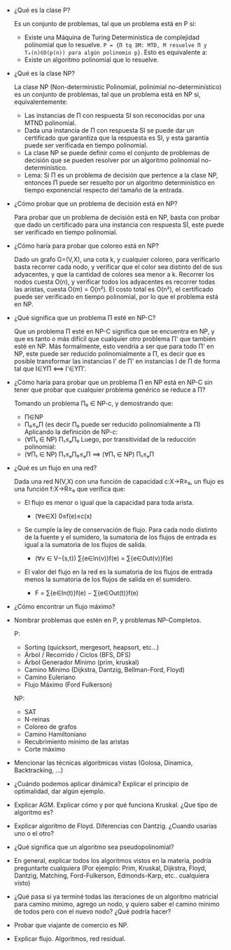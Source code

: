 * ¿Qué es la clase P?

    Es un conjunto de problemas, tal que un problema está en P si:
    - Existe una Máquina de Turing Determinística de complejidad polinomial que lo resuelve. `P = {Π tq ∃M: MTD, M resuelve Π y Tₘ(n)∈O(p(n)) para algún polinomio p}`.
    Esto es equivalente a:
    - Existe un algoritmo polinomial que lo resuelve.

* ¿Qué es la clase NP?

    La clase NP (Non-deterministic Polinomial, polinimial no-determinístico) es un conjunto de problemas, tal que un problema está en NP si, equivalentemente:
    - Las instancias de Π con respuesta SI son reconocidas por una MTND polinomial.
    - Dada una instancia de Π con respuesta SI se puede dar un certificado que garantiza que la respuesta es SI, y esta garantía puede ser verificada en tiempo polinomial.
    - La clase NP se puede definir como el conjunto de problemas de decisión que se pueden resolver por un algoritmo polinomial no-determinístico.
    - Lema: Si Π es un problema de decisión que pertence a la clase NP, entonces Π puede ser resuelto por un algoritmo determinístico en tiempo exponencial respecto del tamaño de la entrada.

* ¿Cómo probar que un problema de decisión está en NP?

    Para probar que un problema de decisión está en NP, basta con probar que dado un certificado para una instancia con respuesta SÍ, este puede ser verificado en tiempo polinomial.

* ¿Cómo haría para probar que coloreo está en NP?

    Dado un grafo G=(V,X), una cota k, y cualquier coloreo, para verificarlo basta recorrer cada nodo, y verificar que el color sea distinto del de sus adyacentes, y que la cantidad de colores sea menor a k. Recorrer los nodos cuesta O(n), y verificar todos los adyacentes es recorrer todas las aristas, cuesta O(m) = O(n²). El costo total es O(n²), el certificado puede ser verificado en tiempo polinomial, por lo que el problema está en NP.

* ¿Qué significa que un problema П esté en NP-C?

    Que un problema П esté en NP-C significa que se encuentra en NP, y que es tanto o más difícil que cualquier otro problema П' que también esté en NP. Más formalmente, esto vendría a ser que para todo П' en NP, este puede ser reducido polinomialmente a П, es decir que es posible transformar las instancias I' de П' en instancias I de П de forma tal que I∈YП ⟺ I'∈YП'.

* ¿Cómo haría para probar que un problema П en NP está en NP-C sin tener que probar que cualquier problema genérico se reduce a П?

    Tomando un problema П₀ ∈ NP-c, y demostrando que:
    - П∈NP
    - П₀≤ₚП (es decir П₀ puede ser reducido polinomialmente a П)
    Aplicando la definición de NP-c:
    - (∀П₁ ∈ NP) П₁≤ₚП₀
    Luego, por transitividad de la reducción polinomial:
    - (∀П₁ ∈ NP) П₁≤ₚП₀≤ₚП ⟹ (∀П₁ ∈ NP) П₁≤ₚП

* ¿Qué es un flujo en una red?

    Dada una red N(V,X) con una función de capacidad c:X→R≥₀, un flujo es una función f:X→R≥₀ que verifica que:

    - El flujo es menor o igual que la capacidad para toda arista. 
        + (∀e∈X) 0≤f(e)≤c(x)
    
    - Se cumple la ley de conservación de flujo. Para cada nodo distinto de la fuente y el sumidero, la sumatoria de los flujos de entrada es igual a la sumatoria de los flujos de salida.
        + (∀v ∈ V−{s,t}) ∑{e∈In(v)}f(e) = ∑{e∈Out(v)}f(e)

    - El valor del flujo en la red es la sumatoria de los flujos de entrada menos la sumatoria de los flujos de salida en el sumidero. 
        + F = ∑{e∈In(t)}f(e) − ∑{e∈Out(t)}f(e)

* ¿Cómo encontrar un flujo máximo?

* Nombrar problemas que estén en P, y problemas NP-Completos.

    P:

    - Sorting (quicksort, mergesort, heapsort, etc...)
    - Árbol / Recorrido / Ciclos (BFS, DFS)
    - Árbol Generador Mínimo (prim, kruskal)
    - Camino Mínimo (Dijkstra, Dantzig, Bellman-Ford, Floyd)
    - Camino Euleriano
    - Flujo Máximo (Ford Fulkerson)

    NP:

    - SAT
    - N-reinas
    - Coloreo de grafos
    - Camino Hamiltoniano
    - Recubrimiento mínimo de las aristas
    - Corte máximo

* Mencionar las técnicas algoritmicas vistas (Golosa, Dinamica, Backtracking, ...)

* ¿Cuándo podemos aplicar dinámica? Explicar el principio de optimalidad, dar algún ejemplo.

* Explicar AGM. Explicar cómo y por qué funciona Kruskal. ¿Que tipo de algoritmo es?

* Explicar algoritmo de Floyd. Diferencias con Dantzig. ¿Cuando usarias uno o el otro?

* ¿Qué significa que un algoritmo sea pseudopolinomial?

* En general, explicar todos los algoritmos vistos en la materia, podría preguntarte cualquiera (Por ejemplo: Prim, Kruskal, Dijkstra, Floyd, Dantzig, Matching, Ford-Fulkerson, Edmonds-Karp, etc.. cualquiera visto)

* ¿Qué pasa si ya terminé todas las iteraciones de un algoritmo matricial para camino mínimo, agrego un nodo, y quiero saber el camino mínimo de todos pero con el nuevo nodo? ¿Qué podría hacer?

* Probar que viajante de comercio es NP.

* Explicar flujo. Algoritmos, red residual.